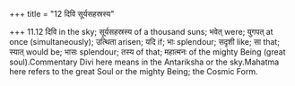 +++
title = "12 दिवि सूर्यसहस्रस्य"

+++
11.12 दिवि in the sky; सूर्यसहस्रस्य of a thousand suns; भवेत् were;
युगपत् at once (simultaneously); उत्थिता arisen; यदि if; भाः splendour;
सदृशी like; सा that; स्यात् would be; भासः splendour; तस्य of that;
महात्मनः of the mighty Being (great soul).Commentary Divi here means in
the Antariksha or the sky.Mahatma here refers to the great Soul or the
mighty Being; the Cosmic Form.
